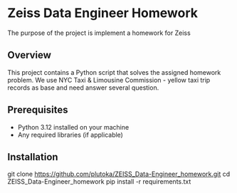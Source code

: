 # Zeiss Data Engineer Homework
The purpose of the project is implement a homework for Zeiss

## Overview
This project contains a Python script that solves the assigned homework problem. We use NYC Taxi & Limousine Commission - yellow taxi trip records as base and need answer several question. 

## Prerequisites
- Python 3.12 installed on your machine
- Any required libraries (if applicable)

## Installation
git clone https://github.com/plutoka/ZEISS_Data-Engineer_homework.git
cd ZEISS_Data-Engineer_homework
pip install -r requirements.txt
